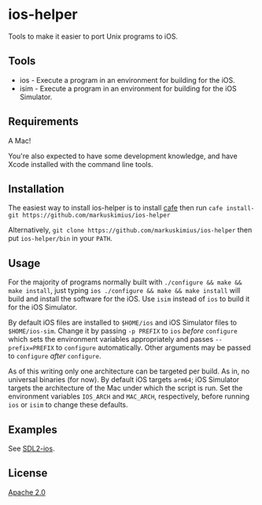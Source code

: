 # ios-helper

Tools to make it easier to port Unix programs to iOS.


## Tools

* ios - Execute a program in an environment for building for the iOS.
* isim - Execute a program in an environment for building for the iOS Simulator.


## Requirements

A Mac!

You're also expected to have some development knowledge, and have Xcode
installed with the command line tools.


## Installation

The easiest way to install ios-helper is to install [cafe] then run `cafe
install-git https://github.com/markuskimius/ios-helper`

Alternatively, `git clone https://github.com/markuskimius/ios-helper` then put
`ios-helper/bin` in your `PATH`.


## Usage

For the majority of programs normally built with `./configure && make && make
install`, just typing `ios ./configure && make && make install` will build and
install the software for the iOS.  Use `isim` instead of `ios` to build it for
the iOS Simulator.

By default iOS files are installed to `$HOME/ios` and iOS Simulator files to
`$HOME/ios-sim`.  Change it by passing `-p PREFIX` to `ios` _before_
`configure` which sets the environment variables appropriately and passes
`--prefix=PREFIX` to `configure` automatically.  Other arguments may be passed
to `configure` _after_ `configure`.

As of this writing only one architecture can be targeted per build.  As in, no
universal binaries (for now).  By default iOS targets `arm64`; iOS Simulator
targets the architecture of the Mac under which the script is run.  Set the
environment variables `IOS_ARCH` and `MAC_ARCH`, respectively, before running
`ios` or `isim` to change these defaults.


## Examples

See [SDL2-ios].


## License

[Apache 2.0]


[cafe]: <https://github.com/markuskimius/cafe>
[SDL2-ios]: <https://github.com/markuskimius/SDL2-ios>
[Apache 2.0]: <https://github.com/markuskimius/ios-helper/blob/master/LICENSE>
